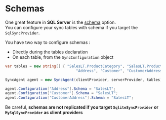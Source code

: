 # Schemas

One great feature in **SQL Server** is the [schema](https://technet.microsoft.com/en-us/library/dd283095%28v=sql.100%29.aspx?f=255&MSPPError=-2147217396) option.     
You can configure your sync tables with schema if you target the `SqlSyncProvider`.

You have two way to configure schemas :  

* Directly during the tables declaration
* On each table, from the `SyncConfiguration` object

``` cs
var tables = new string[] { "SalesLT.ProductCategory", "SalesLT.ProductModel", "SalesLT.Product",
                                "Address", "Customer", "CustomerAddress"};

SyncAgent agent = new SyncAgent(clientProvider, serverProvider, tables);

agent.Configuration["Address"].Schema = "SalesLT";
agent.Configuration["Customer"].Schema = "SalesLT";
agent.Configuration["CustomerAddress"].Schema = "SalesLT";

```
Be careful, **schemas are not replicated if you target `SqliteSyncProvider` or `MySqlSyncProvider` as client providers**
